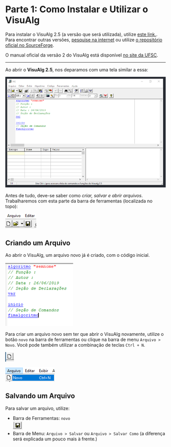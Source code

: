 # Parte 1: Como Instalar e Utilizar o VisuAlg
Para instalar o VisuAlg 2.5 (a versão que será utilizada), utilize [este link.]().<br>
Para encontrar outras versões, [pesquise na internet](https://www.google.com.br/search?q=visualg+download) ou utilize [o repositório oficial no SourceForge]().

O manual oficial da versão 2 do VisuAlg está disponível [no site da UFSC](http://www.inf.ufsc.br/~bosco.sobral/ensino/ine5201/Visualg2_manual.pf).

---

Ao abrir o **VisuAlg 2.5**, nos deparamos com uma tela similar a essa:

![Imagem: Tela Inicial do VisuAlg](img/p0-telainicial.PNG)

Antes de tudo, deve-se saber como *criar, salvar e abrir arquivos*. Trabalharemos com esta parte da barra de ferramentas (localizada no topo):

![Imagem: Barra de Ferramentas - Novo, Abrir e Salvar](img/p1-i1.PNG)

## Criando um Arquivo

Ao abrir o VisuAlg, um arquivo novo já é criado, com o código inicial.

![Imagem: Código Inicial de um arquivo no VisuAlg](img/p1-i2.png)

Para criar um arquivo novo sem ter que abrir o VisuAlg novamente, utilize o botão ``novo`` na barra de ferramentas ou clique na barra de menu ``Arquivo > Novo``. Você pode também utilizar a combinação de teclas ``Ctrl + N``.

![Imagem: Barra de Ferramentas - Novo](img/p1-i3.PNG)

![Imagem: Barra de Menu "Arquivo" - Novo](img/p1-i4.PNG)

## Salvando um Arquivo

Para salvar um arquivo, utilize:<br>
- Barra de Ferramentas: ``novo``<br>
![Imagem: Barra de Ferramentas - Salvar](img/parte1/toolbar_salvar.PNG)
- Barra de Menu: ``Arquivo > Salvar`` ou ``Arquivo > Salvar Como`` (a diferença será explicada um pouco mais à frente.)